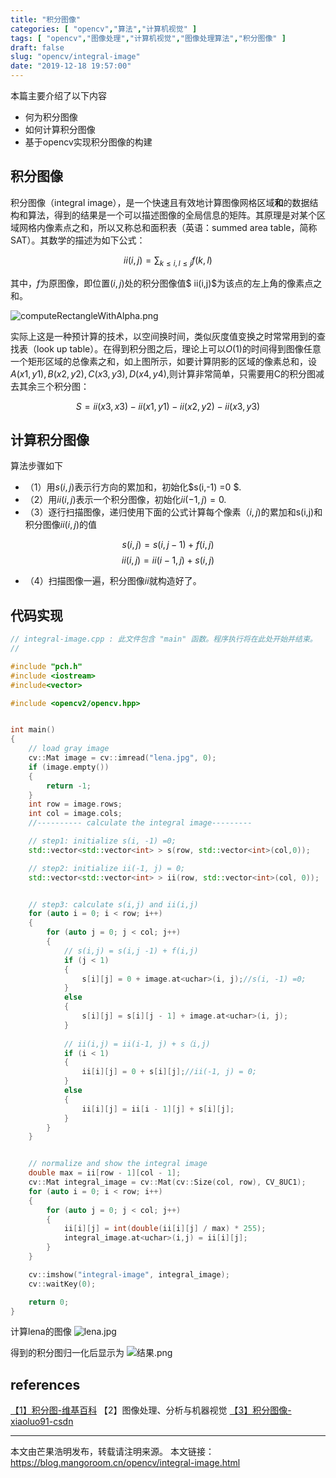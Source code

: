 ```yaml
---
title: "积分图像"
categories: [ "opencv","算法","计算机视觉" ]
tags: [ "opencv","图像处理","计算机视觉","图像处理算法","积分图像" ]
draft: false
slug: "opencv/integral-image"
date: "2019-12-18 19:57:00"
---
```


本篇主要介绍了以下内容

- 何为积分图像
- 如何计算积分图像
- 基于opencv实现积分图像的构建

## 积分图像


积分图像（integral image），是一个快速且有效地计算图像网格区域**和**的数据结构和算法，得到的结果是一个可以描述图像的全局信息的矩阵。其原理是对某个区域网格内像素点之和，所以又称总和面积表（英语：summed area table，简称SAT）。其数学的描述为如下公式：

$$ii(i,j) = \sum_{k \leq i, l\leq j} f(k,l)$$

其中，$f$为原图像，即位置$(i,j)$处的积分图像值$ ii(i,j)$为该点的左上角的像素点之和。

![computeRectangleWithAlpha.png][1]

实际上这是一种预计算的技术，以空间换时间，类似灰度值变换之时常常用到的查找表（look up table）。在得到积分图之后，理论上可以$O(1)$的时间得到图像任意一个矩形区域的总像素之和，如上图所示，如要计算阴影的区域的像素总和，设$A(x1,y1),B(x2,y2),C(x3,y3),D(x4,y4)$,则计算非常简单，只需要用C的积分图减去其余三个积分图：

$$S = ii(x3,x3) - ii(x1,y1) - ii(x2,y2) - ii(x3,y3)$$

## 计算积分图像

算法步骤如下

- （1）用$s(i,j)$表示行方向的累加和，初始化$s(i,-1) =0 $.
- （2）用$ii(i,j)$表示一个积分图像，初始化$ii(-1,j)=0$.
- （3）逐行扫描图像，递归使用下面的公式计算每个像素$（i,j)$的累加和s(i,j)和积分图像$ii(i,j)$的值

$$s(i,j) = s(i,j-1) + f(i,j)$$
$$ii(i,j) = ii(i-1, j) + s(i,j)$$

- （4）扫描图像一遍，积分图像$ii$就构造好了。

## 代码实现

```c++
// integral-image.cpp : 此文件包含 "main" 函数。程序执行将在此处开始并结束。
//

#include "pch.h"
#include <iostream>
#include<vector>

#include <opencv2/opencv.hpp>


int main()
{
	// load gray image
	cv::Mat image = cv::imread("lena.jpg", 0);
	if (image.empty())
	{
		return -1;
	}
    int row = image.rows;
	int col = image.cols;
	//---------- calculate the integral image---------

	// step1: initialize s(i, -1) =0;
	std::vector<std::vector<int> > s(row, std::vector<int>(col,0));

	// step2: initialize ii(-1, j) = 0;
	std::vector<std::vector<int> > ii(row, std::vector<int>(col, 0));


	// step3: calculate s(i,j) and ii(i,j)
	for (auto i = 0; i < row; i++)
	{
		for (auto j = 0; j < col; j++)
		{
			// s(i,j) = s(i,j -1) + f(i,j)
			if (j < 1)
			{
				s[i][j] = 0 + image.at<uchar>(i, j);//s(i, -1) =0;
			}
			else
			{
				s[i][j] = s[i][j - 1] + image.at<uchar>(i, j);
			}
			
			// ii(i,j) = ii(i-1, j) + s（i,j)
			if (i < 1)
			{
				ii[i][j] = 0 + s[i][j];//ii(-1, j) = 0;
			}
			else
			{
				ii[i][j] = ii[i - 1][j] + s[i][j];
			}
		}
	}


	// normalize and show the integral image
	double max = ii[row - 1][col - 1];
	cv::Mat integral_image = cv::Mat(cv::Size(col, row), CV_8UC1);
	for (auto i = 0; i < row; i++)
	{
		for (auto j = 0; j < col; j++)
		{
			ii[i][j] = int(double(ii[i][j] / max) * 255);
			integral_image.at<uchar>(i,j) = ii[i][j];
		}
	}

	cv::imshow("integral-image", integral_image);
	cv::waitKey(0);

	return 0;
}
```

计算lena的图像
![lena.jpg][2]

得到的积分图归一化后显示为
![结果.png][3]
## references

[【1】积分图-维基百科](https://zh.wikipedia.org/wiki/%E7%A7%AF%E5%88%86%E5%9B%BE)
【2】图像处理、分析与机器视觉
[【3】积分图像-xiaoluo91-csdn](https://blog.csdn.net/u010839382/article/details/46383423)

---

本文由芒果浩明发布，转载请注明来源。
本文链接：https://blog.mangoroom.cn/opencv/integral-image.html


  [1]: https://mango-blog-1255355814.cos.ap-guangzhou.myqcloud.com//integral-image-1.png
  [2]: https://mango-blog-1255355814.cos.ap-guangzhou.myqcloud.com//integral-image-2.jpg
  [3]: https://mango-blog-1255355814.cos.ap-guangzhou.myqcloud.com//integral-image-3.png